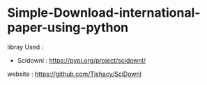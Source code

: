 # Simple-Download-international-paper-using-python

libray  Used : 
- Scidownl : https://pypi.org/project/scidownl/

website : https://github.com/Tishacy/SciDownl
